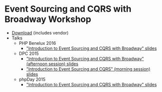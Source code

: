 Event Sourcing and CQRS with Broadway Workshop
==============================================

 * [Download](https://beau.io/es-cqrs-broadway-workshop.zip) (includes vendor)
 * Talks
   * PHP Benelux 2016
     * ["Introduction to Event Sourcing and CQRS with Broadway" slides](https://beau.io/talks/2016/01/29/introduction-to-event-sourcing-and-cqrs-with-broadway-phpbnl16/)
   * DPC 2015
     * ["Introduction to Event Sourcing and CQRS with Broadway" (afternoon session) slides](https://beau.io/talks/2015/06/25/introduction-to-event-sourcing-and-cqrs-with-broadway-dpc-2015)
     * ["Introduction to Event Sourcing and CQRS" (morning session) slides](https://beau.io/talks/2015/06/25/introduction-to-event-sourcing-and-cqrs-dpc-2015)
   * phpDay 2015
     * ["Introduction to Event Sourcing and CQRS with Broadway" slides](https://beau.io/talks/2015/05/15/introduction-to-event-sourcing-and-cqrs-with-broadway-phpday-2015)
